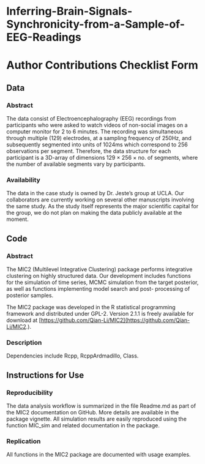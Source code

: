 # Inferring-Brain-Signals-Synchronicity-from-a-Sample-of-EEG-Readings

# Author Contributions Checklist Form

## Data

### Abstract 

The data consist of Electroencephalography (EEG) recordings from participants who were asked to watch videos of non-social images on a computer monitor for 2 to 6 minutes. The recording was simultaneous through multiple (129) electrodes, at a sampling frequency of 250Hz, and subsequently segmented into units of 1024ms which correspond to 256 observations per segment. Therefore, the data structure for each participant is a 3D-array of dimensions 129 × 256 × no. of segments, where the number of available segments vary by participants.

### Availability 

The data in the case study is owned by Dr. Jeste’s group at UCLA. Our collaborators are currently working on several other manuscripts involving the same study. As the study itself represents the major scientific capital for the group, we do not plan on making the data publicly available at the moment.

## Code

### Abstract

The MIC2 (Multilevel Integrative Clustering) package performs integrative clustering on highly structured data. Our development includes functions for the simulation of time series, MCMC simulation from the target posterior, as well as functions implementing model search and post- processing of posterior samples.

The MIC2 package was developed in the R statistical programming framework and distributed under GPL-2.
Version 2.1.1 is freely available for download at [https://github.com/Qian-Li/MIC2](https://github.com/Qian-Li/MIC2.).

### Description

Dependencies include Rcpp, RcppArdmadillo, Class.

## Instructions for Use

### Reproducibility 

The data analysis workflow is summarized in the file Readme.md as part of the MIC2 documentation on GitHub. More details are available in the package vignette. All simulation results are easily reproduced using the function MIC_sim and related documentation in the package.

### Replication 

All functions in the MIC2 package are documented with usage examples.
